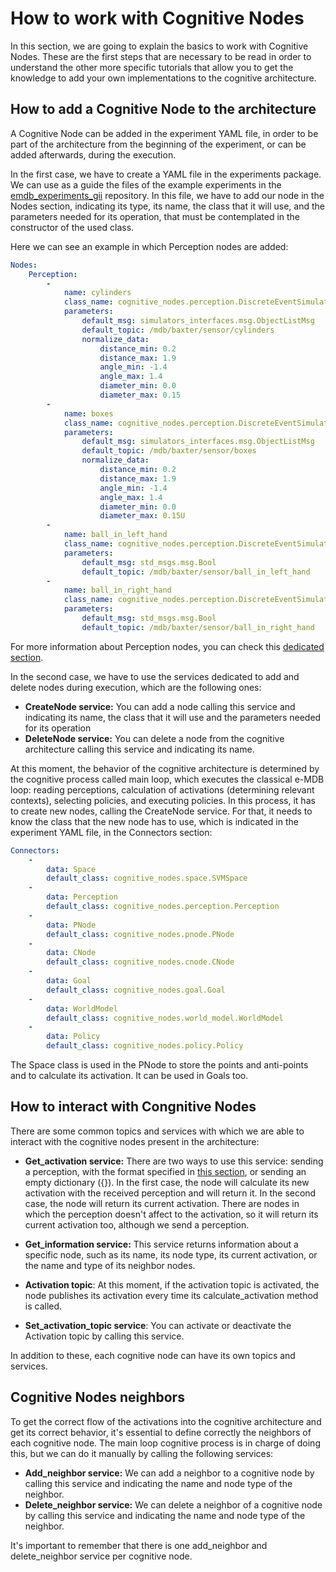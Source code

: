 # How to work with Cognitive Nodes
In this section, we are going to explain the basics to work with Cognitive Nodes. These are the first steps that are necessary to be read in order to understand the other more specific tutorials that allow you to get the knowledge to add your own implementations to the cognitive architecture.

## How to add a Cognitive Node to the architecture

A Cognitive Node can be added in the experiment YAML file, in order to be part of the architecture from the beginning of the experiment, or can be added afterwards, during the execution.

In the first case, we have to create a YAML file in the experiments package. We can use as a guide the files of the example experiments in the [emdb_experiments_gii](https://github.com/pillar-robots/emdb_experiments_gii) repository. In this file, we have to add our node in the Nodes section, indicating its type, its name, the class that it will use, and the parameters needed for its operation, that must be contemplated in the constructor of the used class.

Here we can see an example in which Perception nodes are added:

```yaml
Nodes: 
    Perception:
        -
            name: cylinders
            class_name: cognitive_nodes.perception.DiscreteEventSimulatorPerception
            parameters:
                default_msg: simulators_interfaces.msg.ObjectListMsg
                default_topic: /mdb/baxter/sensor/cylinders
                normalize_data:
                    distance_min: 0.2
                    distance_max: 1.9
                    angle_min: -1.4
                    angle_max: 1.4
                    diameter_min: 0.0
                    diameter_max: 0.15
        -
            name: boxes
            class_name: cognitive_nodes.perception.DiscreteEventSimulatorPerception
            parameters:
                default_msg: simulators_interfaces.msg.ObjectListMsg
                default_topic: /mdb/baxter/sensor/boxes
                normalize_data:
                    distance_min: 0.2
                    distance_max: 1.9
                    angle_min: -1.4
                    angle_max: 1.4
                    diameter_min: 0.0
                    diameter_max: 0.15U
        -
            name: ball_in_left_hand
            class_name: cognitive_nodes.perception.DiscreteEventSimulatorPerception
            parameters:
                default_msg: std_msgs.msg.Bool
                default_topic: /mdb/baxter/sensor/ball_in_left_hand
        -
            name: ball_in_right_hand
            class_name: cognitive_nodes.perception.DiscreteEventSimulatorPerception
            parameters:
                default_msg: std_msgs.msg.Bool
                default_topic: /mdb/baxter/sensor/ball_in_right_hand
```

For more information about Perception nodes, you can check this [dedicated section](../how_to_do/work_with_perceptions.md).

In the second case, we have to use the services dedicated to add and delete nodes during execution, which are the following ones:

- **CreateNode service:** You can add a node calling this service and indicating its name, the class that it will use and the parameters needed for its operation
- **DeleteNode service:** You can delete a node from the cognitive architecture calling this service and indicating its name. 

At this moment, the behavior of the cognitive architecture is determined by the cognitive process called main loop, which executes the classical e-MDB loop: reading perceptions, calculation of activations (determining relevant contexts), selecting policies, and executing policies. In this process, it has to create new nodes, calling the CreateNode service. For that, it needs to know the class that the new node has to use, which is indicated in the experiment YAML file, in the Connectors section:

```yaml
Connectors:
    -
        data: Space
        default_class: cognitive_nodes.space.SVMSpace
    -
        data: Perception
        default_class: cognitive_nodes.perception.Perception
    -
        data: PNode
        default_class: cognitive_nodes.pnode.PNode
    -
        data: CNode
        default_class: cognitive_nodes.cnode.CNode
    -
        data: Goal
        default_class: cognitive_nodes.goal.Goal
    -
        data: WorldModel
        default_class: cognitive_nodes.world_model.WorldModel
    -
        data: Policy
        default_class: cognitive_nodes.policy.Policy
```

The Space class is used in the PNode to store the points and anti-points and to calculate its activation. It can be used in Goals too.

## How to interact with Congnitive Nodes

There are some common topics and services with which we are able to interact with the cognitive nodes present in the architecture:

- **Get_activation service:** There are two ways to use this service: sending a perception, with the format specified in [this section](../how_to_do/work_with_perceptions.md), or sending an empty dictionary ({}). In the first case, the node will calculate its new activation with the received perception and will return it. In the second case, the node will return its current activation. There are nodes in which the perception doesn't affect to the activation, so it will return its current activation too, although we send a perception.

- **Get_information service:** This service returns information about a specific node, such as its name, its node type, its current activation, or the name and type of its neighbor nodes.

- **Activation topic**: At this moment, if the activation topic is activated, the node publishes its activation every time its calculate_activation method is called.

- **Set_activation_topic service**: You can activate or deactivate the Activation topic by calling this service.

In addition to these, each cognitive node can have its own topics and services.

## Cognitive Nodes neighbors

To get the correct flow of the activations into the cognitive architecture and get its correct behavior, it's essential to define correctly the neighbors of each cognitive node. The main loop cognitive process is in charge of doing this, but we can do it manually by calling the following services:

- **Add_neighbor service:** We can add a neighbor to a cognitive node by calling this service and indicating the name and node type of the neighbor.
- **Delete_neighbor service:** We can delete a neighbor of a cognitive node by calling this service and indicating the name and node type of the neighbor.

It's important to remember that there is one add_neighbor and delete_neighbor service per cognitive node.

